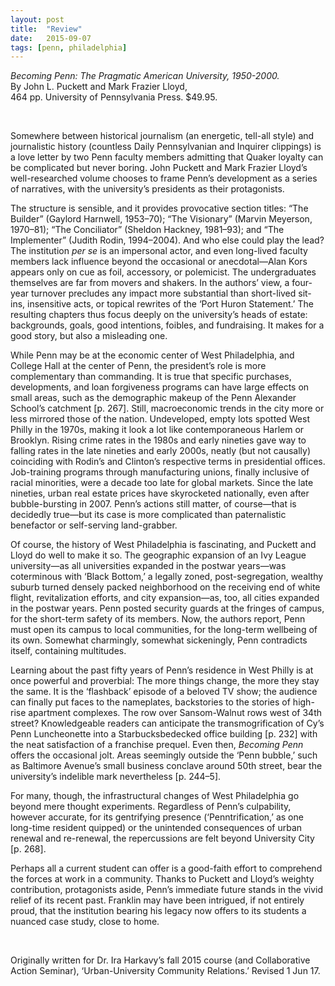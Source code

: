 ```yaml
---
layout: post
title:  "Review"
date:   2015-09-07
tags: [penn, philadelphia]
---
```


*Becoming Penn: The Pragmatic American University, 1950-2000.*  
By John L. Puckett and Mark Frazier Lloyd,  
464 pp. University of Pennsylvania Press. \$49.95.

<div>&nbsp;</div>

Somewhere between historical journalism (an energetic, tell-all style)
and journalistic history (countless Daily
Pennsylvanian and Inquirer clippings) is a love letter by two Penn
faculty members admitting that Quaker loyalty can be complicated but
never boring. John Puckett and Mark Frazier Lloyd’s well-researched
volume chooses to frame Penn’s development as a series of narratives,
with the university’s presidents as their protagonists.

The structure is sensible, and it provides provocative section titles:
“The Builder” (Gaylord Harnwell, 1953–70); “The Visionary” (Marvin
Meyerson, 1970–81); “The Conciliator” (Sheldon Hackney, 1981–93); and
“The Implementer” (Judith Rodin, 1994–2004). And who else could play the
lead? The institution *per se* is an impersonal actor, and even
long-lived faculty members lack influence beyond the occasional or
anecdotal—Alan Kors appears only on cue as foil, accessory, or
polemicist. The undergraduates themselves are far from movers and
shakers. In the authors’ view, a four-year turnover precludes any impact
more substantial than short-lived sit-ins, insensitive acts, or topical
rewrites of the ‘Port Huron Statement.’ The resulting chapters thus
focus deeply on the university’s heads of estate: backgrounds, goals,
good intentions, foibles, and fundraising. It makes for a good story,
but also a misleading one.

While Penn may be at the economic center of West Philadelphia, and
College Hall at the center of Penn, the president’s role is more
complementary than commanding. It is true that specific purchases,
developments, and loan forgiveness programs can have large effects on
small areas, such as the demographic makeup of the Penn Alexander
School’s catchment \[p. 267\]. Still, macroeconomic trends in the city
more or less mirrored those of the nation. Undeveloped, empty lots
spotted West Philly in the 1970s, making it look a lot like
contemporaneous Harlem or Brooklyn. Rising crime rates in the 1980s and
early nineties gave way to falling rates in the late nineties and early
2000s, neatly (but not causally) coinciding with Rodin’s and Clinton’s
respective terms in presidential offices. Job-training programs through
manufacturing unions, finally inclusive of racial minorities, were a
decade too late for global markets. Since the late nineties, urban real
estate prices have skyrocketed nationally, even after bubble-bursting in 2007. Penn’s actions still matter, of course—that is decidedly true—but
its case is more complicated than paternalistic benefactor or
self-serving land-grabber.

Of course, the history of West Philadelphia is fascinating, and Puckett
and Lloyd do well to make it so. The geographic expansion of an Ivy
League university—as all universities expanded in the postwar years—was
coterminous with ‘Black Bottom,’ a legally zoned, post-segregation,
wealthy suburb turned densely packed neighborhood on the receiving end
of white flight, revitalization efforts, and city expansion—as,
too, all cities expanded in the postwar years. Penn posted security
guards at the fringes of campus, for the short-term safety of its
members. Now, the authors report, Penn must open its campus to local
communities, for the long-term wellbeing of its own. Somewhat
charmingly, somewhat sickeningly, Penn contradicts itself, containing
multitudes.

Learning about the past fifty years of Penn’s residence in West Philly
is at once powerful and proverbial: The more things change, the more
they stay the same. It is the ‘flashback’ episode of a beloved TV show;
the audience can finally put faces to the nameplates, backstories to the
stories of high-rise apartment complexes. The row over Sansom-Walnut
rows west of 34th street? Knowledgeable readers can anticipate the
transmogrification of Cy’s Penn Luncheonette into a Starbucksbedecked
office building \[p. 232\] with the neat satisfaction of a franchise
prequel. Even then, *Becoming Penn* offers the occasional jolt. Areas
seemingly outside the ‘Penn bubble,’ such as Baltimore Avenue’s small
business conclave around 50th street, bear the university’s indelible
mark nevertheless \[p. 244–5\].

For many, though, the infrastructural changes of West Philadelphia go
beyond mere thought experiments. Regardless of Penn’s culpability,
however accurate, for its gentrifying presence (‘Penntrification,’ as
one long-time resident quipped) or the unintended consequences of urban
renewal and re-renewal, the repercussions are felt beyond University
City \[p. 268\].

Perhaps all a current student can offer is a good-faith effort to
comprehend the forces at work in a community. Thanks to Puckett and
Lloyd’s weighty contribution, protagonists aside, Penn’s immediate
future stands in the vivid relief of its recent past. Franklin may have
been intrigued, if not entirely proud, that the institution bearing his
legacy now offers to its students a nuanced case study, close to home.

<p>&nbsp;</p>
<p class="postscript">
Originally written for Dr. Ira Harkavy&#8217;s fall 2015 course (and Collaborative Action Seminar), &lsquo;Urban-University Community Relations.&rsquo; Revised 1 Jun 17.
</p>
